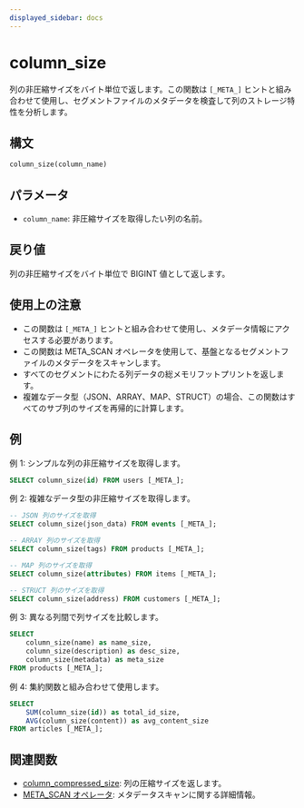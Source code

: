 ```yaml
---
displayed_sidebar: docs
---
```


# column_size

列の非圧縮サイズをバイト単位で返します。この関数は `[_META_]` ヒントと組み合わせて使用し、セグメントファイルのメタデータを検査して列のストレージ特性を分析します。

## 構文

```SQL
column_size(column_name)
```

## パラメータ

- `column_name`: 非圧縮サイズを取得したい列の名前。

## 戻り値

列の非圧縮サイズをバイト単位で BIGINT 値として返します。

## 使用上の注意

- この関数は `[_META_]` ヒントと組み合わせて使用し、メタデータ情報にアクセスする必要があります。
- この関数は META_SCAN オペレータを使用して、基盤となるセグメントファイルのメタデータをスキャンします。
- すべてのセグメントにわたる列データの総メモリフットプリントを返します。
- 複雑なデータ型（JSON、ARRAY、MAP、STRUCT）の場合、この関数はすべてのサブ列のサイズを再帰的に計算します。

## 例

例 1: シンプルな列の非圧縮サイズを取得します。

```sql
SELECT column_size(id) FROM users [_META_];
```

例 2: 複雑なデータ型の非圧縮サイズを取得します。

```sql
-- JSON 列のサイズを取得
SELECT column_size(json_data) FROM events [_META_];

-- ARRAY 列のサイズを取得
SELECT column_size(tags) FROM products [_META_];

-- MAP 列のサイズを取得
SELECT column_size(attributes) FROM items [_META_];

-- STRUCT 列のサイズを取得
SELECT column_size(address) FROM customers [_META_];
```

例 3: 異なる列間で列サイズを比較します。

```sql
SELECT 
    column_size(name) as name_size,
    column_size(description) as desc_size,
    column_size(metadata) as meta_size
FROM products [_META_];
```

例 4: 集約関数と組み合わせて使用します。

```sql
SELECT 
    SUM(column_size(id)) as total_id_size,
    AVG(column_size(content)) as avg_content_size
FROM articles [_META_];
```

## 関連関数

- [column_compressed_size](./column_compressed_size.md): 列の圧縮サイズを返します。
- [META_SCAN オペレータ](../../../using_starrocks/Cost_based_optimizer.md): メタデータスキャンに関する詳細情報。